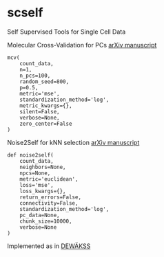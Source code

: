 # scself

Self Supervised Tools for Single Cell Data

Molecular Cross-Validation for PCs [arXiv manuscript](https://www.biorxiv.org/content/10.1101/786269v1)

```
mcv(
    count_data,
    n=1,
    n_pcs=100,
    random_seed=800,
    p=0.5,
    metric='mse',
    standardization_method='log',
    metric_kwargs={},
    silent=False,
    verbose=None,
    zero_center=False
)
```

Noise2Self for kNN selection [arXiv manuscript](https://arxiv.org/abs/1901.11365)

```
def noise2self(
    count_data,
    neighbors=None,
    npcs=None,
    metric='euclidean',
    loss='mse',
    loss_kwargs={},
    return_errors=False,
    connectivity=False,
    standardization_method='log',
    pc_data=None,
    chunk_size=10000,
    verbose=None
)
```

Implemented as in [DEWÄKSS](https://journals.plos.org/ploscompbiol/article?id=10.1371/journal.pcbi.1008569)